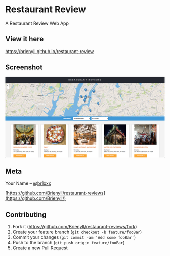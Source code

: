 # Restaurant Review

A Restaurant Review Web App

## View it here


https://brienyll.github.io/restaurant-review

## Screenshot

![ScreenShot](https://github.com/Brienyll/restaurant-reviews/blob/master/Screen-Shot-RR.png)

## Meta

Your Name – [@br1xxx](https://twitter.com/br1xxx)

[https://github.com/Brienyll/restaurant-reviews](https://github.com/Brienyll/)

## Contributing

1. Fork it (<https://github.com/Brienyll/restaurant-reviews/fork>)
2. Create your feature branch (`git checkout -b feature/fooBar`)
3. Commit your changes (`git commit -am 'Add some fooBar'`)
4. Push to the branch (`git push origin feature/fooBar`)
5. Create a new Pull Request
